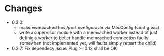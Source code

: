 # Changes

- 0.3.0: 
    - make memcached host/port configurable via Mix.Config (config.exs)
    - write a supervisor module with a memcached worker instead of just definig a worker to better handle memcached connection faults somewhen (not implemented yet, will faults simply  retsart the child)
- 0.2.7: Fix dependecy issue: Plug >=0.13 shall be OK
